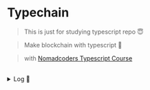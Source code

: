 # Typechain

> This is just for studying typescript repo 😇

> Make blockchain with typescript 🧐

> with [Nomadcoders Typescript Course](https://nomadcoders.co/typescript-for-beginners/lobby)

<br />

<details>
<summary>Log 📖 </summary>

210806 README : 타입스크립트 간단 정리 마무리<br/>
210807 Project Complete<br/>
220116 강의가 업데이트되어 다시 한번 복습삼아...

Archiving

- [ver2021](/docs/ver2021.md)

</details>
<br />

